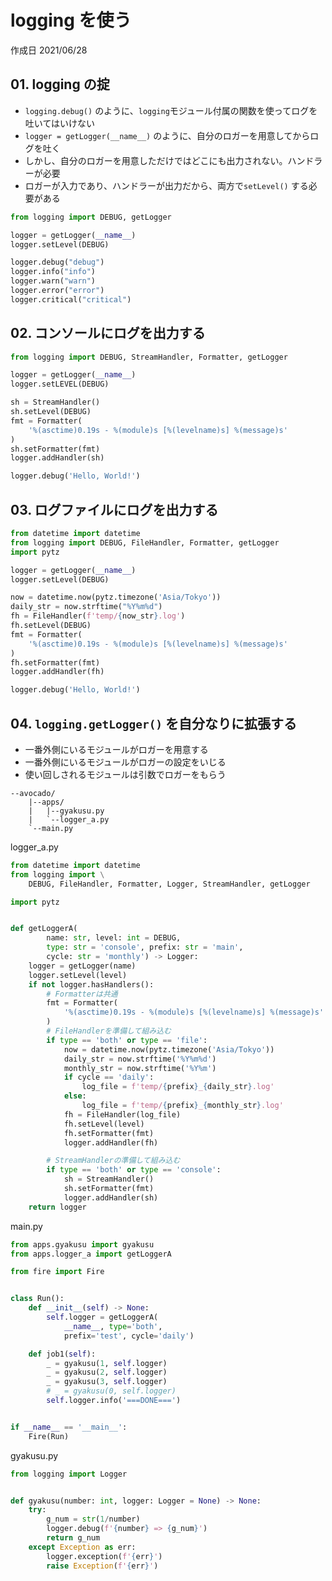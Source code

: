 # logging を使う

作成日 2021/06/28

## 01. logging の掟

- `logging.debug()` のように、`logging`モジュール付属の関数を使ってログを吐いてはいけない
- `logger = getLogger(__name__)` のように、自分のロガーを用意してからログを吐く
- しかし、自分のロガーを用意しただけではどこにも出力されない。ハンドラーが必要
- ロガーが入力であり、ハンドラーが出力だから、両方で`setLevel()` する必要がある

```python
from logging import DEBUG, getLogger

logger = getLogger(__name__)
logger.setLevel(DEBUG)

logger.debug("debug")
logger.info("info")
logger.warn("warn")
logger.error("error")
logger.critical("critical")
```

## 02. コンソールにログを出力する

```python
from logging import DEBUG, StreamHandler, Formatter, getLogger

logger = getLogger(__name__)
logger.setLEVEL(DEBUG)

sh = StreamHandler()
sh.setLevel(DEBUG)
fmt = Formatter(
    '%(asctime)0.19s - %(module)s [%(levelname)s] %(message)s'
)
sh.setFormatter(fmt)
logger.addHandler(sh)

logger.debug('Hello, World!')
```

## 03. ログファイルにログを出力する

```python
from datetime import datetime
from logging import DEBUG, FileHandler, Formatter, getLogger
import pytz

logger = getLogger(__name__)
logger.setLevel(DEBUG)

now = datetime.now(pytz.timezone('Asia/Tokyo'))
daily_str = now.strftime("%Y%m%d")
fh = FileHandler(f'temp/{now_str}.log')
fh.setLevel(DEBUG)
fmt = Formatter(
    '%(asctime)0.19s - %(module)s [%(levelname)s] %(message)s'
)
fh.setFormatter(fmt)
logger.addHandler(fh)

logger.debug('Hello, World!')
```

## 04. `logging.getLogger()` を自分なりに拡張する

- 一番外側にいるモジュールがロガーを用意する
- 一番外側にいるモジュールがロガーの設定をいじる
- 使い回しされるモジュールは引数でロガーをもらう

```text
--avocado/
    |--apps/
    |   |--gyakusu.py
    |   `--logger_a.py
    `--main.py
```

logger_a.py

```python
from datetime import datetime
from logging import \
    DEBUG, FileHandler, Formatter, Logger, StreamHandler, getLogger

import pytz


def getLoggerA(
        name: str, level: int = DEBUG,
        type: str = 'console', prefix: str = 'main',
        cycle: str = 'monthly') -> Logger:
    logger = getLogger(name)
    logger.setLevel(level)
    if not logger.hasHandlers():
        # Formatterは共通
        fmt = Formatter(
            '%(asctime)0.19s - %(module)s [%(levelname)s] %(message)s'
        )
        # FileHandlerを準備して組み込む
        if type == 'both' or type == 'file':
            now = datetime.now(pytz.timezone('Asia/Tokyo'))
            daily_str = now.strftime('%Y%m%d')
            monthly_str = now.strftime('%Y%m')
            if cycle == 'daily':
                log_file = f'temp/{prefix}_{daily_str}.log'
            else:
                log_file = f'temp/{prefix}_{monthly_str}.log'
            fh = FileHandler(log_file)
            fh.setLevel(level)
            fh.setFormatter(fmt)
            logger.addHandler(fh)

        # StreamHandlerの準備して組み込む
        if type == 'both' or type == 'console':
            sh = StreamHandler()
            sh.setFormatter(fmt)
            logger.addHandler(sh)
    return logger
```

main.py

```python
from apps.gyakusu import gyakusu
from apps.logger_a import getLoggerA

from fire import Fire


class Run():
    def __init__(self) -> None:
        self.logger = getLoggerA(
            __name__, type='both',
            prefix='test', cycle='daily')

    def job1(self):
        _ = gyakusu(1, self.logger)
        _ = gyakusu(2, self.logger)
        _ = gyakusu(3, self.logger)
        # _ = gyakusu(0, self.logger)
        self.logger.info('===DONE===')


if __name__ == '__main__':
    Fire(Run)
```

gyakusu.py

```python
from logging import Logger


def gyakusu(number: int, logger: Logger = None) -> None:
    try:
        g_num = str(1/number)
        logger.debug(f'{number} => {g_num}')
        return g_num
    except Exception as err:
        logger.exception(f'{err}')
        raise Exception(f'{err}')
```
